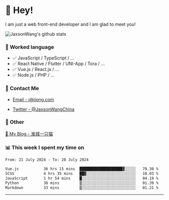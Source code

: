 # 👋 Hey!

I am just a web front-end developer and I am glad to meet you!

![JaxsonWang's github stats](https://github-readme-stats.vercel.app/api?username=JaxsonWang&&show_icons=true&&title_color=1abc9c&&icon_color=1abc9c)


### 📝 Worked language

- ✅ JavaScript / TypeScript / ...
- ✅ React Native / Flutter / UNI-App / Tora / ...
- ✅ Vue.js / React.js / ...
- ✅ Node.js / PHP / ...

### 📮 Contact Me

- [Email - i@iiong.com](mailto:i@iiong.com)

- [Twitter - @JaxsonWangChina](https://twitter.com/JaxsonWangChina)

### 🤪 Other

[📌 My Blog - 淮城一只猫](https://iiong.com)

### 📊 This week I spent my time on

<!--START_SECTION:waka-->

```txt
From: 21 July 2024 - To: 28 July 2024

Vue.js           36 hrs 15 mins  ███████████████████▓░░░░░   79.30 %
SCSS             4 hrs 35 mins   ██▓░░░░░░░░░░░░░░░░░░░░░░   10.03 %
JavaScript       1 hr 54 mins    █░░░░░░░░░░░░░░░░░░░░░░░░   04.19 %
Python           38 mins         ▒░░░░░░░░░░░░░░░░░░░░░░░░   01.39 %
Markdown         33 mins         ▒░░░░░░░░░░░░░░░░░░░░░░░░   01.21 %
```

<!--END_SECTION:waka-->

---
